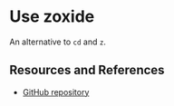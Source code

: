 # Use zoxide

An alternative to `cd` and `z`.

## Resources and References

- [GitHub repository](https://github.com/ajeetdsouza/zoxide?tab=readme-ov-file)
